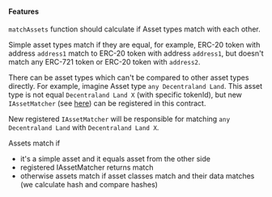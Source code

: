 #### Features

`matchAssets` function should calculate if Asset types match with each other. 

Simple asset types match if they are equal, for example, ERC-20 token with address `address1` match to ERC-20 token with address `address1`, but doesn't match any ERC-721 token or ERC-20 token with `address2`.

There can be asset types which can't be compared to other asset types directly. For example, imagine Asset type `any Decentraland Land`. This asset type is not equal `Decentraland Land X` (with specific tokenId), but new `IAssetMatcher` (see [here](../../interfaces/contracts/IAssetMatcher.sol)) can be registered in this contract. 

New registered `IAssetMatcher` will be responsible for matching `any Decentraland Land` with `Decentraland Land X`.

Assets match if 
- it's a simple asset and it equals asset from the other side
- registered IAssetMatcher returns match
- otherwise assets match if asset classes match and their data matches (we calculate hash and compare hashes)       